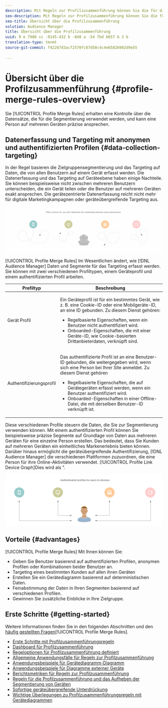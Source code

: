 ```yaml
---
description: Mit Regeln zur Profilzusammenführung können Sie die für die Segmentierung verwendeten Datensätze steuern und eine Person auf mehreren Geräten präzise ansprechen.
seo-description: Mit Regeln zur Profilzusammenführung können Sie die für die Segmentierung verwendeten Datensätze steuern und eine Person auf mehreren Geräten präzise ansprechen.
seo-title: Übersicht über die Profilzusammenführung
solution: Audience Manager
title: Übersicht über die Profilzusammenführung
uuid: 9 e 7988 cc -9145-432 b -840 a -54 fbd 6657 b 3 b
translation-type: tm+mt
source-git-commit: f42267d3acf2570fc87d50c4c4e65826902d9e55

---
```



# Übersicht über die Profilzusammenführung {#profile-merge-rules-overview}

Sie [!UICONTROL Profile Merge Rules] erhalten eine Kontrolle über die Datensätze, die für die Segmentierung verwendet werden, und kann eine Person auf mehreren Geräten präzise ansprechen.

## Datenerfassung und Targeting mit anonymen und authentifizierten Profilen {#data-collection-targeting}

In der Regel basieren die Zielgruppensegmentierung und das Targeting auf Daten, die von allen Benutzern auf einem Gerät erfasst werden. Die Datenerfassung und das Targeting auf Geräteebene haben einige Nachteile. Sie können beispielsweise nicht zwischen mehreren Benutzern unterscheiden, die ein Gerät teilen oder die Benutzer auf mehreren Geräten exakt ansprechen. Die gerätezentrierte Datenerfassung reicht nicht mehr für digitale Marketingkampagnen oder geräteübergreifende Targeting aus.

![](assets/unauthenticated2.png)

[!UICONTROL Profile Merge Rules] Im Wesentlichen ändert, wie [!DNL Audience Manager] Daten und Segmente für das Targeting erfasst werden. Sie können mit zwei verschiedenen Profiltypen, einem Geräteprofil und einem authentifizierten Profil arbeiten.

<table id="table_CE98C0E32A964B27804736A896233869"> 
 <thead> 
  <tr> 
   <th colname="col1" class="entry"> Profiltyp </th> 
   <th colname="col2" class="entry"> Beschreibung </th> 
  </tr> 
 </thead>
 <tbody> 
  <tr> 
   <td colname="col1"> Gerät Profil </td> 
   <td colname="col2"> <p>Ein Geräteprofil ist für ein bestimmtes Gerät, wie z. B. eine Cookie-ID oder eine Mobilgeräte-ID, an eine ID gebunden. Zu diesem Dienst gehören: </p> <p>
     <ul id="ul_0420875DE65E44FFAC76E0DD205CFEC4"> 
      <li id="li_044AD85C644A41FB8EF48164BAC0CE34">Regelbasierte Eigenschaften, wenn ein Benutzer nicht authentifiziert wird. </li> 
      <li id="li_984D9790A6984139AFCFC2DFE4DF1BFC">Onboarded-Eigenschaften, die mit einer Geräte-ID, wie Cookie-basierten Drittanbieterdaten, verknüpft sind. </li>
     </ul> </p> </td>
  </tr>
  <tr> 
   <td colname="col1"> Authentifizierungsprofil </td> 
   <td colname="col2"> <p>Das authentifizierte Profil ist an eine Benutzer-ID gebunden, die weitergegeben wird, wenn sich eine Person bei Ihrer Site anmeldet. Zu diesem Dienst gehören </p>
    <ul id="ul_18319CAA875148DBAE095134D42637B3"> 
     <li id="li_E24BD33E049849E5A594B0750F530475">Regelbasierte Eigenschaften, die auf Gerätegeräten erfasst werden, wenn ein Benutzer authentifiziert wird. </li>
     <li id="li_531AC9E0EC9D45108457FEC8E8D4E66C">Onboarded-Eigenschaften in einer Offline-Datei, die mit derselben Benutzer-ID verknüpft ist. </li>
    </ul> </td>
  </tr>
 </tbody>
</table>

Diese verschiedenen Profile steuern die Daten, die Sie zur Segmentierung verwenden können. Mit einem authentifizierten Profil können Sie beispielsweise präzise Segmente auf Grundlage von Daten aus mehreren Geräten für eine einzelne Person erstellen. Das bedeutet, dass Sie Kunden auf mehreren Geräten ein einheitliches Markenerlebnis bieten können. Darüber hinaus ermöglicht die geräteübergreifende Authentifizierung, [!DNL Audience Manager] die verschiedenen Plattformen zuzuordnen, die eine Person für ihre Online-Aktivitäten verwendet. [!UICONTROL Profile Link Device Graph]Dies wird als &quot;.

![](assets/authenticated2.png)

## Vorteile {#advantages}

[!UICONTROL Profile Merge Rules] Mit Ihnen können Sie:

* Geben Sie Benutzer basierend auf authentifizierten Profilen, anonymen Profilen oder Kombinationen beider Benutzer an.
* Targeting eines bestimmten Kunden auf allen ihren Geräten
* Erstellen Sie ein Gerätediagramm basierend auf deterministischen Daten.
* Feinabstimmung der Daten in Ihren Segmenten basierend auf verschiedenen Profilen.
* Gewinnen Sie zusätzliche Einblicke in Ihre Zielgruppe.

## Erste Schritte {#getting-started}

Weitere Informationen finden Sie in den folgenden Abschnitten und den [häufig gestellten Fragen](../../faq/faq-profile-merge.md)[!UICONTROL Profile Merge Rules].

* [Erste Schritte mit Profilzusammenführungsregeln](/help/using/features/profile-merge-rules/merge-rules-start.md)
* [Dashboard für Profilzusammenführung](/help/using/features/profile-merge-rules/merge-rules-dashboard.md)
* [Regeloptionen für Profilzusammenführung definiert](/help/using/features/profile-merge-rules/merge-rule-definitions.md)
* [Allgemeine Anwendungsfälle für Regeln zur Profilzusammenführung](/help/using/features/profile-merge-rules/merge-rule-targeting-options.md)
* [Anwendungsbeispiele für Gerätediagramm-Diagramm](/help/using/features/profile-merge-rules/profile-link-use-case.md)
* [Anwendungsbeispiele für Diagramme externer Geräte](/help/using/features/profile-merge-rules/external-graph-use-cases.md)
* [Berichtsmetriken für Regeln zur Profilzusammenführung](/help/using/features/profile-merge-rules/profile-link-metrics.md)
* [Regeln für die Profilzusammenführung und das Aufheben der Segmentierung von Geräten](/help/using/features/profile-merge-rules/merge-rule-unsegment.md)
* [Sofortige geräteübergreifende Unterdrückung](/help/using/features/profile-merge-rules/instant-cross-device-suppression.md)
* [Wichtige Überlegungen zu Profilzusammenführungsregeln mit Gerätediagrammen](/help/using/features/profile-merge-rules/considerations-pmr-device-graph.md)
